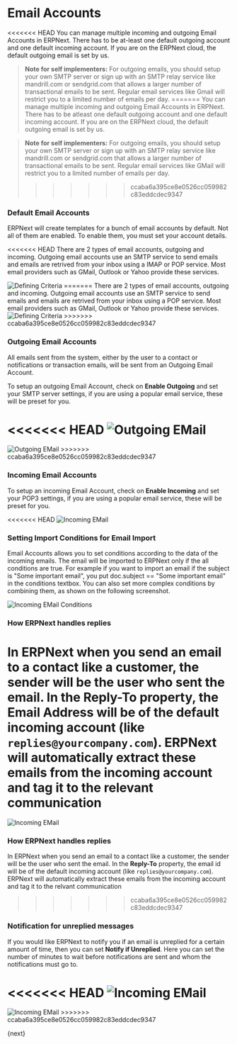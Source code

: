 # Email Accounts

<<<<<<< HEAD
You can manage multiple incoming and outgoing Email Accounts in ERPNext. There has to be at-least one default outgoing account and one default incoming account. If you are on the ERPNext cloud, the default outgoing email is set by us.

> **Note for self implementers:** For outgoing emails, you should setup your own SMTP server or sign up with an SMTP relay service like mandrill.com or sendgrid.com that allows a larger number of transactional emails to be sent. Regular email services like Gmail will restrict you to a limited number of emails per day.
=======
You can manage multiple incoming and outgoing Email Accounts in ERPNext. There has to be atleast one default outgoing account and one default incoming account. If you are on the ERPNext cloud, the default outgoing email is set by us.

> **Note for self implementers:** For outgoing emails, you should setup your own SMTP server or sign up with an SMTP relay service like mandrill.com or sendgrid.com that allows a larger number of transactional emails to be sent. Regular email services like GMail will restrict you to a limited number of emails per day.
>>>>>>> ccaba6a395ce8e0526cc059982c83eddcdec9347

### Default Email Accounts

ERPNext will create templates for a bunch of email accounts by default. Not all of them are enabled. To enable them, you must set your account details.

<<<<<<< HEAD
There are 2 types of email accounts, outgoing and incoming. Outgoing email accounts use an SMTP service to send emails and emails are retrived from your inbox using a IMAP or POP service. Most email providers such as GMail, Outlook or Yahoo provide these services.

<img class="screenshot" alt="Defining Criteria" src="/docs/assets/img/setup/email/email-account-list.png">
=======
There are 2 types of email accounts, outgoing and incoming. Outgoing email accounts use an SMTP service to send emails and emails are retrived from your inbox using a POP service. Most email providers such as GMail, Outlook or Yahoo provide these services.

<img class="screenshot" alt="Defining Criteria" src="{{docs_base_url}}/assets/img/setup/email/email-account-list.png">
>>>>>>> ccaba6a395ce8e0526cc059982c83eddcdec9347

### Outgoing Email Accounts

All emails sent from the system, either by the user to a contact or notifications or transaction emails, will be sent from an Outgoing Email Account.

To setup an outgoing Email Account, check on **Enable Outgoing** and set your SMTP server settings, if you are using a popular email service, these will be preset for you.

<<<<<<< HEAD
<img class="screenshot" alt="Outgoing EMail" src="/docs/assets/img/setup/email/email-account-sending.png">
=======
<img class="screenshot" alt="Outgoing EMail" src="{{docs_base_url}}/assets/img/setup/email/email-account-sending.png">
>>>>>>> ccaba6a395ce8e0526cc059982c83eddcdec9347

### Incoming Email Accounts

To setup an incoming Email Account, check on **Enable Incoming** and set your POP3 settings, if you are using a popular email service, these will be preset for you.

<<<<<<< HEAD
<img class="screenshot" alt="Incoming EMail" src="/docs/assets/img/setup/email/email-account-incoming.png">

### Setting Import Conditions for Email Import

Email Accounts allows you to set conditions according to the data of the incoming emails. The email will be imported to ERPNext only if the all conditions are true. For example if you want to import an email if the subject is "Some important email", you put doc.subject == "Some important email" in the conditions textbox. You can also set more complex conditions by combining them, as shown on the following screenshot.

<img class="screenshot" alt="Incoming EMail Conditions" src="/docs/assets/img/setup/email/email-account-incoming-conditions.png">

### How ERPNext handles replies

In ERPNext when you send an email to a contact like a customer, the sender will be the user who sent the email. In the **Reply-To** property, the Email Address will be of the default incoming account (like `replies@yourcompany.com`). ERPNext will automatically extract these emails from the incoming account and tag it to the relevant communication
=======
<img class="screenshot" alt="Incoming EMail" src="{{docs_base_url}}/assets/img/setup/email/email-account-incoming.png">

### How ERPNext handles replies

In ERPNext when you send an email to a contact like a customer, the sender will be the user who sent the email. In the **Reply-To** property, the email id will be of the default incoming account (like `replies@yourcompany.com`). ERPNext will automatically extract these emails from the incoming account and tag it to the relvant communication
>>>>>>> ccaba6a395ce8e0526cc059982c83eddcdec9347

### Notification for unreplied messages

If you would like ERPNext to notify you if an email is unreplied for a certain amount of time, then you can set **Notify if Unreplied**. Here you can set the number of minutes to wait before notifications are sent and whom the notifications must go to.

<<<<<<< HEAD
<img class="screenshot" alt="Incoming EMail" src="/docs/assets/img/setup/email/email-account-unreplied.png">
=======
<img class="screenshot" alt="Incoming EMail" src="{{docs_base_url}}/assets/img/setup/email/email-account-unreplied.png">
>>>>>>> ccaba6a395ce8e0526cc059982c83eddcdec9347

{next}
